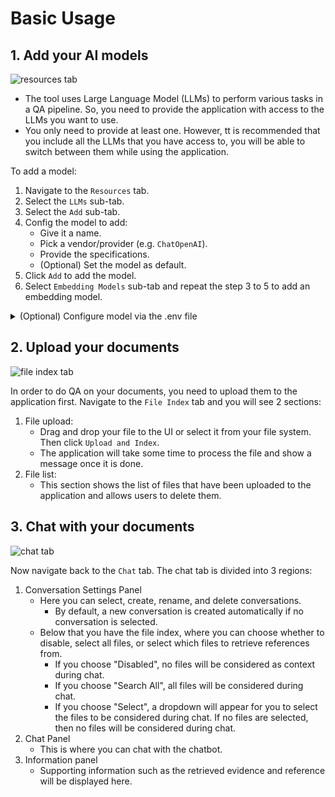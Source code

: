 # Basic Usage

## 1. Add your AI models

![resources tab](https://raw.githubusercontent.com/Cinnamon/kotaemon/main/docs/images/resources-tab.png)

- The tool uses Large Language Model (LLMs) to perform various tasks in a QA pipeline.
  So, you need to provide the application with access to the LLMs you want
  to use.
- You only need to provide at least one. However, tt is recommended that you include all the LLMs
  that you have access to, you will be able to switch between them while using the
  application.

To add a model:

1. Navigate to the `Resources` tab.
2. Select the `LLMs` sub-tab.
3. Select the `Add` sub-tab.
4. Config the model to add:
   - Give it a name.
   - Pick a vendor/provider (e.g. `ChatOpenAI`).
   - Provide the specifications.
   - (Optional) Set the model as default.
5. Click `Add` to add the model.
6. Select `Embedding Models` sub-tab and repeat the step 3 to 5 to add an embedding model.

<details markdown>

<summary>(Optional) Configure model via the .env file</summary>

Alternatively, you can configure the models via the `.env` file with the information needed to connect to the LLMs. This file is located in
the folder of the application. If you don't see it, you can create one.

Currently, the following providers are supported:

### OpenAI

In the `.env` file, set the `OPENAI_API_KEY` variable with your OpenAI API key in order
to enable access to OpenAI's models. There are other variables that can be modified,
please feel free to edit them to fit your case. Otherwise, the default parameter should
work for most people.

```shell
OPENAI_API_BASE=https://api.openai.com/v1
OPENAI_API_KEY=<your OpenAI API key here>
OPENAI_CHAT_MODEL=gpt-3.5-turbo
OPENAI_EMBEDDINGS_MODEL=text-embedding-ada-002
```

### Azure OpenAI

For OpenAI models via Azure platform, you need to provide your Azure endpoint and API
key. Your might also need to provide your developments' name for the chat model and the
embedding model depending on how you set up Azure development.

```shell
AZURE_OPENAI_ENDPOINT=
AZURE_OPENAI_API_KEY=
OPENAI_API_VERSION=2024-02-15-preview # could be different for you
AZURE_OPENAI_CHAT_DEPLOYMENT=gpt-35-turbo # change to your deployment name
AZURE_OPENAI_EMBEDDINGS_DEPLOYMENT=text-embedding-ada-002 # change to your deployment name
```

### Local models

- Pros:
- Privacy. Your documents will be stored and process locally.
- Choices. There are a wide range of LLMs in terms of size, domain, language to choose
  from.
- Cost. It's free.
- Cons:
- Quality. Local models are much smaller and thus have lower generative quality than
  paid APIs.
- Speed. Local models are deployed using your machine so the processing speed is
  limited by your hardware.

#### Find and download a LLM

You can search and download a LLM to be ran locally from the [Hugging Face
Hub](https://huggingface.co/models). Currently, these model formats are supported:

- GGUF

You should choose a model whose size is less than your device's memory and should leave
about 2 GB. For example, if you have 16 GB of RAM in total, of which 12 GB is available,
then you should choose a model that take up at most 10 GB of RAM. Bigger models tend to
give better generation but also take more processing time.

Here are some recommendations and their size in memory:

- [Qwen1.5-1.8B-Chat-GGUF](https://huggingface.co/Qwen/Qwen1.5-1.8B-Chat-GGUF/resolve/main/qwen1_5-1_8b-chat-q8_0.gguf?download=true):
  around 2 GB

#### Enable local models

To add a local model to the model pool, set the `LOCAL_MODEL` variable in the `.env`
file to the path of the model file.

```shell
LOCAL_MODEL=<full path to your model file>
```

Here is how to get the full path of your model file:

- On Windows 11: right click the file and select `Copy as Path`.
</details>

## 2. Upload your documents

![file index tab](https://raw.githubusercontent.com/Cinnamon/kotaemon/main/docs/images/file-index-tab.png)

In order to do QA on your documents, you need to upload them to the application first.
Navigate to the `File Index` tab and you will see 2 sections:

1. File upload:
   - Drag and drop your file to the UI or select it from your file system.
     Then click `Upload and Index`.
   - The application will take some time to process the file and show a message once it is done.
2. File list:
   - This section shows the list of files that have been uploaded to the application and allows users to delete them.

## 3. Chat with your documents

![chat tab](https://raw.githubusercontent.com/Cinnamon/kotaemon/main/docs/images/chat-tab.png)

Now navigate back to the `Chat` tab. The chat tab is divided into 3 regions:

1. Conversation Settings Panel
   - Here you can select, create, rename, and delete conversations.
     - By default, a new conversation is created automatically if no conversation is selected.
   - Below that you have the file index, where you can choose whether to disable, select all files, or select which files to retrieve references from.
     - If you choose "Disabled", no files will be considered as context during chat.
     - If you choose "Search All", all files will be considered during chat.
     - If you choose "Select", a dropdown will appear for you to select the
       files to be considered during chat. If no files are selected, then no
       files will be considered during chat.
2. Chat Panel
   - This is where you can chat with the chatbot.
3. Information panel
   - Supporting information such as the retrieved evidence and reference will be
     displayed here.
